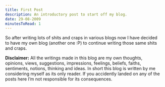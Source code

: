 ```yaml
---
title: First Post
description: An introductory post to start off my blog.
date: 29-08-2009
minutesToRead: 1
---
```


So after writing lots of shits and craps in various blogs now I have decided to have my own blog (another one :P) to continue writing those same shits and craps.

**Disclaimer:** All the writings made in this blog are my own thoughts, opinions, views, suggestions, impressions, feelings, beliefs, faiths, sentiments, notions, thinking and ideas. In short this blog is written by me considering myself as its only reader. If you accidently landed on any of the posts here I’m not responsible for its consequences.
